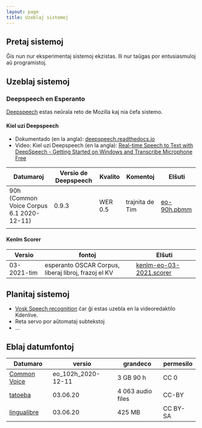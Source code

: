 ```yaml
---
layout: page
title: Uzeblaj sistemoj
---
```


## Pretaj sistemoj
Ĝis nun nur eksperimentaj sistemoj ekzistas. Ili nur taŭgas por entusiasmuloj aŭ programistoj. 

## Uzeblaj sistemoj
### Deepspeech en Esperanto
[Deepspeech](https://github.com/mozilla/DeepSpeech) estas neŭrala reto de Mozilla kaj nia ĉefa sistemo.  
#### Kiel uzi Deepspeech
* Dokumentado (en la angla): [deepspeech.readthedocs.io](https://deepspeech.readthedocs.io)
* Video: Kiel uzi Deepspeech (en la angla): [Real-time Speech to Text with DeepSpeech - Getting Started on Windows and Transcribe Microphone Free](https://www.youtube.com/watch?v=c_0Q3T0XYTA)


|  Datumaroj |  Versio de Deepspeech |  Kvalito |  Komentoj | Elŝuti  |
|---|---|---|---|---|
|  90h (Common Voice Corpus 6.1 2020-12-11) | 0.9.3  | WER 0.5  | trajnita de Tim  |  [eo-90h.pbmm](https://drive.google.com/file/d/16NMp0p0Xn_Xq1nqSDzcP89baKFkxvpUb/view?usp=sharing) |
|   |   |   |   |   |

#### Kenlm Scorer

|  Versio |  fontoj | Elŝuti  |
|---|---|---|
|  03-2021-tim |  esperanto OSCAR Corpus, liberaj libroj, frazoj el KV |  [kenlm-eo-03-2021.scorer](https://drive.google.com/file/d/1IpwH-ISw3EfEKbrmp9U9EfD_ykmJI41b/view?usp=sharing) | 


## Planitaj sistemoj
- [Vosk Speech recognition](https://alphacephei.com/vosk/) ĉar ĝi estas uzebla en la videoredaktilo Kdenlive. 
- Reta servo por aŭtomataj subtekstoj
- ...

## Eblaj datumfontoj

|Datumaro|versio|grandeco|permesilo|
|--|--|--|--|
|[Common Voice](https://voice.mozilla.org/eo/datasets)|eo_102h_2020-12-11|3 GB 90 h|CC 0|
|[tatoeba](https://tatoeba.org/epo/sentences/search?query=&from=epo&to=none&user=&orphans=no&unapproved=no&has_audio=yes&tags=&list=&native=&trans_filter=limit&trans_to=und&trans_link=&trans_user=&trans_orphan=&trans_unapproved=&trans_has_audio=&sort=relevance&sort_reverse=)|03.06.20|4 063 audio files|CC-BY|
|[lingualibre](https://lingualibre.org/wiki/Help:Download_from_LinguaLibre)|03.06.20|425 MB|CC BY-SA|
